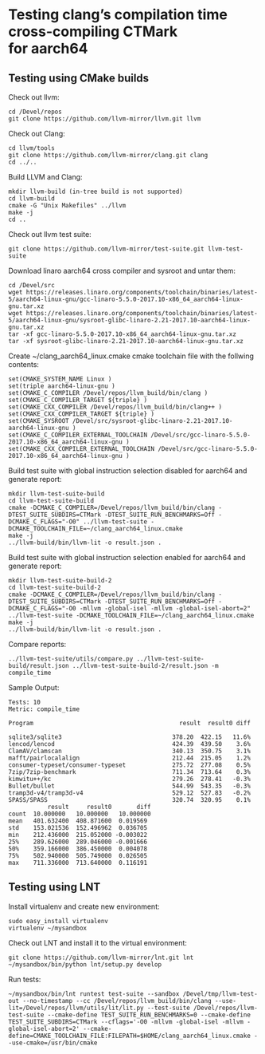 # Testing clang’s compilation time cross-compiling CTMark for aarch64

## Testing using CMake builds

Check out llvm:
```
cd /Devel/repos
git clone https://github.com/llvm-mirror/llvm.git llvm
```

Check out Clang:
```
cd llvm/tools
git clone https://github.com/llvm-mirror/clang.git clang
cd ../..
```

Build LLVM and Clang:
```
mkdir llvm-build (in-tree build is not supported)
cd llvm-build
cmake -G "Unix Makefiles" ../llvm
make -j
cd ..
```

Check out llvm test suite:
```
git clone https://github.com/llvm-mirror/test-suite.git llvm-test-suite
```

Download linaro aarch64 cross compiler and sysroot and untar them:
```
cd /Devel/src
wget https://releases.linaro.org/components/toolchain/binaries/latest-5/aarch64-linux-gnu/gcc-linaro-5.5.0-2017.10-x86_64_aarch64-linux-gnu.tar.xz
wget https://releases.linaro.org/components/toolchain/binaries/latest-5/aarch64-linux-gnu/sysroot-glibc-linaro-2.21-2017.10-aarch64-linux-gnu.tar.xz
tar -xf gcc-linaro-5.5.0-2017.10-x86_64_aarch64-linux-gnu.tar.xz
tar -xf sysroot-glibc-linaro-2.21-2017.10-aarch64-linux-gnu.tar.xz
```

Create ~/clang_aarch64_linux.cmake cmake toolchain file with the follwing contents:
```
set(CMAKE_SYSTEM_NAME Linux )
set(triple aarch64-linux-gnu )
set(CMAKE_C_COMPILER /Devel/repos/llvm_build/bin/clang )
set(CMAKE_C_COMPILER_TARGET ${triple} )
set(CMAKE_CXX_COMPILER /Devel/repos/llvm_build/bin/clang++ )
set(CMAKE_CXX_COMPILER_TARGET ${triple} )
set(CMAKE_SYSROOT /Devel/src/sysroot-glibc-linaro-2.21-2017.10-aarch64-linux-gnu )
set(CMAKE_C_COMPILER_EXTERNAL_TOOLCHAIN /Devel/src/gcc-linaro-5.5.0-2017.10-x86_64_aarch64-linux-gnu )
set(CMAKE_CXX_COMPILER_EXTERNAL_TOOLCHAIN /Devel/src/gcc-linaro-5.5.0-2017.10-x86_64_aarch64-linux-gnu )
```

Build test suite with global instruction selection disabled for aarch64 and generate report:
```
mkdir llvm-test-suite-build
cd llvm-test-suite-build
cmake -DCMAKE_C_COMPILER=/Devel/repos/llvm_build/bin/clang -DTEST_SUITE_SUBDIRS=CTMark -DTEST_SUITE_RUN_BENCHMARKS=Off -DCMAKE_C_FLAGS="-O0" ../llvm-test-suite -DCMAKE_TOOLCHAIN_FILE=~/clang_aarch64_linux.cmake
make -j
../llvm-build/bin/llvm-lit -o result.json .
```

Build test suite with global instruction selection enabled for aarch64 and generate report:
```
mkdir llvm-test-suite-build-2
cd llvm-test-suite-build-2
cmake -DCMAKE_C_COMPILER=/Devel/repos/llvm_build/bin/clang -DTEST_SUITE_SUBDIRS=CTMark -DTEST_SUITE_RUN_BENCHMARKS=Off -DCMAKE_C_FLAGS="-O0 -mllvm -global-isel -mllvm -global-isel-abort=2" ../llvm-test-suite -DCMAKE_TOOLCHAIN_FILE=~/clang_aarch64_linux.cmake
make -j
../llvm-build/bin/llvm-lit -o result.json .
```

Compare reports:
```
../llvm-test-suite/utils/compare.py ../llvm-test-suite-build/result.json ../llvm-test-suite-build-2/result.json -m compile_time
```

Sample Output:
```
Tests: 10
Metric: compile_time

Program                                         result  result0 diff 
                                                                    
sqlite3/sqlite3                               378.20  422.15   11.6%
lencod/lencod                                 424.39  439.50    3.6%
ClamAV/clamscan                               340.13  350.75    3.1%
mafft/pairlocalalign                          212.44  215.05    1.2%
consumer-typeset/consumer-typeset             275.72  277.08    0.5%
7zip/7zip-benchmark                           711.34  713.64    0.3%
kimwitu++/kc                                  279.26  278.41   -0.3%
Bullet/bullet                                 544.99  543.35   -0.3%
tramp3d-v4/tramp3d-v4                         529.12  527.83   -0.2%
SPASS/SPASS                                   320.74  320.95    0.1%
           result     result0       diff
count  10.000000   10.000000   10.000000
mean   401.632400  408.871600  0.019569 
std    153.021536  152.496962  0.036705 
min    212.436000  215.052000 -0.003022 
25%    289.626000  289.046000 -0.001666 
50%    359.166000  386.450000  0.004078 
75%    502.940000  505.749000  0.026505 
max    711.336000  713.640000  0.116191
```

## Testing using LNT

Install virtualenv and create new environment:
```
sudo easy_install virtualenv
virtualenv ~/mysandbox
```

Check out LNT and install it to the virtual environment:
```
git clone https://github.com/llvm-mirror/lnt.git lnt
~/mysandbox/bin/python lnt/setup.py develop
```

Run tests:
```
~/mysandbox/bin/lnt runtest test-suite --sandbox /Devel/tmp/llvm-test-out --no-timestamp --cc /Devel/repos/llvm_build/bin/clang --use-lit=/Devel/repos/llvm/utils/lit/lit.py --test-suite /Devel/repos/llvm-test-suite --cmake-define TEST_SUITE_RUN_BENCHMARKS=0 --cmake-define TEST_SUITE_SUBDIRS=CTMark --cflags='-O0 -mllvm -global-isel -mllvm -global-isel-abort=2' --cmake-define=CMAKE_TOOLCHAIN_FILE:FILEPATH=$HOME/clang_aarch64_linux.cmake --use-cmake=/usr/bin/cmake
```
